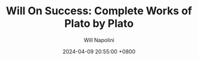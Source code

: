 ---
title: "Will On Success: Complete Works of Plato by Plato"
author: Will Napolini
date: 2024-04-09 20:55:00 +0800
categories: [Mindset, Book-summaries]
tags:
  [
    plato,
    complete-works-of-plato,
    philosophy,
    ancient-greek-philosophy,
    political-philosophy,
    ethics,
    metaphysics,
    the-republic,
    symposium,
    8-rules-for-happiness,
    socratic-method,
    dialogues,
    plato-quotes,
    apology,
    philo,
    the-trial-of-socrates,
    critique-of-plato,
    plato-biography,
    academy,
    platonic-love,
    athenian-republic
  ]
image: https://pbs.twimg.com/media/GO14uV0W8AAHk8i?format=jpg&name=large
alt: "Will On Success: Complete Works of Plato by Plato"
fallback:
  - 
  # Replace with the URL of your backup image
  -
  # Replace with the URL of your backup image
---